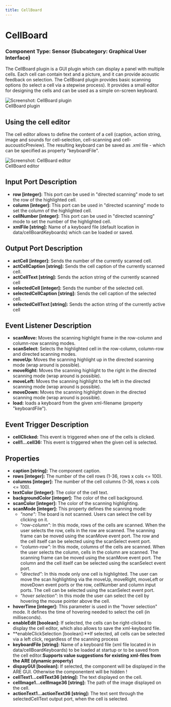 ```yaml
---
title: CellBoard
---
```


# CellBoard

### Component Type: Sensor (Subcategory: Graphical User Interface)

The CellBoard plugin is a GUI plugin which can display a panel with multiple cells. Each cell can contain text and a picture, and it can provide acoustic feedback on selection. The CellBoard plugin provides basic scanning options (to select a cell via a stepwise process). It provides a small editor for designing the cells and can be used as a simple on-screen keyboard.

![Screenshot:
        CellBoard plugin](./img/CellBoard.jpg "Screenshot: CellBoard plugin")  
CellBoard plugin

## Using the cell editor

The cell editor allows to define the content of a cell (caption, action string, image and sounds for cell-selection, cell-scanning and cell- aucousticPreview). The resulting keyboard can be saved as .xml file - which can be specified as property "keyboardFile".

![Screenshot:
        CellBoard editor](./img/CellBoardEditor.jpg "Screenshot: CellBoard editor")  
CellBoard editor

## Input Port Description

- **row \[integer\]:** This port can be used in "directed scanning" mode to set the row of the highlighted cell.
- **column \[integer\]:** This port can be used in "directed scanning" mode to set the column of the highlighted cell.
- **cellNumber \[integer\]:** This port can be used in "directed scanning" mode to set the number of the highlighted cell.
- **xmlFile \[string\]:** Name of a keyboard file (default location in data/cellBoardKeyboards) which can be loaded or saved.

## Output Port Description

- **actCell \[integer\]:** Sends the number of the currently scanned cell.
- **actCellCaption \[string\]:** Sends the cell caption of the currently scanned cell.
- **actCellText \[string\]:** Sends the action string of the currently scanned cell
- **selectedCell \[integer\]:** Sends the number of the selected cell.
- **selectedCellCaption \[string\]:** Sends the cell caption of the selected cell.
- **selectedCellText \[string\]:** Sends the action string of the currently active cell

## Event Listener Description

- **scanMove:** Moves the scanning highlight frame in the row-column and column-row scanning modes.
- **scanSelect:** Selects the highlighted cell in the row-column, column-row and directed scanning modes.
- **moveUp:** Moves the scanning highlight up in the directed scanning mode (wrap around is possible).
- **moveRight:** Moves the scanning highlight to the right in the directed scanning mode (wrap around is possible).
- **moveLeft:** Moves the scanning highlight to the left in the directed scanning mode (wrap around is possible).
- **moveDown:** Moves the scanning highlight down in the directed scanning mode (wrap around is possible).
- **load:** loads a keyboard from the given xml-filename (property "keyboardFile").

## Event Trigger Description

- **cellClicked:** This event is triggered when one of the cells is clicked.
- **cell1...cell36:** This event is triggered when the given cell is selected.

## Properties

- **caption \[string\]:** The component caption.
- **rows \[integer\]:** The number of the cell rows (1-36, rows x cols <= 100).
- **columns \[integer\]:** The number of the cell columns (1-36, rows x cols <= 100).
- **textColor \[integer\]:** The color of the cell text.
- **backgroundColor \[integer\]:** The color of the cell background.
- **scanColor \[integer\]:** The color of the scanning highlighting.
- **scanMode \[integer\]:** This property defines the scanning mode:
  - _"none":_ The board is not scanned. Users can select the cell by clicking on it.
  - _"row-column":_ In this mode, rows of the cells are scanned. When the user selects the row, cells in the row are scanned. The scanning frame can be moved using the scanMove event port. The row and the cell itself can be selected using the scanSelect event port.
  - _"column-row":_ In this mode, columns of the cells are scanned. When the user selects the column, cells in the column are scanned. The scanning frame can be moved using the scanMove event port. The column and the cell itself can be selected using the scanSelect event port.
  - _"directed":_ In this mode only one cell is highlighted. The user can move the scan highlighting via the moveUp, moveRight, moveLeft or moveDown event ports or the row, cellNumber and column input ports. The cell can be selected using the scanSelect event port.
  - _"hover selection":_ In this mode the user can select the cell by hovering the mouse pointer above the cell.
- **hoverTime \[integer\]:** This parameter is used in the "hover selection" mode. It defines the time of hovering needed to select the cell (in milliseconds).
- **enableEdit \[boolean\]:** If selected, the cells can be right-clicked to display the cell editor, which also allows to save the xml-keyboard file.
- **enableClickSelection \[boolean\]:**If selected, all cells can be selected via a left click, regardless of the scanning process
- **keyboardFile \[string\]:** Name of a keyboard file (xml file located in in data/cellBoardKeyboards) to be loaded at startup or to be saved from the cell editor.**Supports value suggestions for existing xml-files from the ARE (dynamic property)**
- **dispayGUI \[boolean\]:** If selected, the component will be displayed in the ARE GUI. Otherwise the componentent will be hidden !
- **cellText1...cellText36 \[string\]:** The text displayed on the cell.
- **cellImage1...cellImage36 \[string\]:** The path of the image displayed on the cell.
- **actionText1...actionText36 \[string\]:** The text sent through the selectedCellText output port, when the cell is selected.
